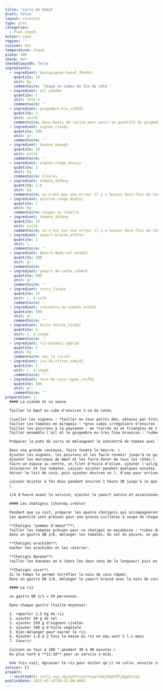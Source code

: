 ```yaml
---
title: 'Curry de boeuf '
draft: false
layout: recettes
type: plat
categories:
  - Plat chaud
auteur: Léon
region: ''
cuisson: Oui
temperature: Chaud
plate: 100
check: Non
checkAlwaysOk: false
ingredients:
  - ingredient: bourguignon-boeuf_70v04n
    quantite: 15
    unit: Kg
    commentaire: 'Coupé en cubes de 3cm de côté '
  - ingredient: ail_u2m28w
    quantite: 1
    unit: tête·s
    commentaire: ''
  - ingredient: gingembre-bio_nz839c
    quantite: 2
    unit: unité
    commentaire: deux bouts de racine pour avoir en quantité de gingembre, l'équivalent d'une tète d'ail.
  - ingredient: oignon_rtavky
    quantite: 500
    unit: gr.
    commentaire: ''
  - ingredient: banane_9vpwp5
    quantite: 25
    unit: unité
    commentaire: ''
  - ingredient: oignon-rouge_doxujz
    quantite: 3
    unit: Kg
    commentaire: Ciselés
  - ingredient: tomate_ibtbnq
    quantite: 1.5
    unit: Kg
    commentaire: ce n'est pas une erreur il y a besoin deux fois de tomates dans cette recette
  - ingredient: poivron-rouge_0zglpj
    quantite: 1
    unit: Kg
    commentaire: Coupés en lamelle
  - ingredient: tomate_ibtbnq
    quantite: 25
    unit: unité
    commentaire: ce n'est pas une erreur il y a besoin deux fois de tomates dans cette recette
  - ingredient: yaourt-brasse_a73fzw
    quantite: 2
    unit: l.
    commentaire: ''
  - ingredient: beurre-demi-sel_mxub21
    quantite: 300
    unit: gr.
    commentaire: ''
  - ingredient: yaourt-de-vache_xahmrh
    quantite: 500
    unit: gr.
    commentaire: ''
  - ingredient: curry_7jceco
    quantite: 25
    unit: c. à café
    commentaire: ''
  - ingredient: concentre-de-tomate_mck2wl
    quantite: 500
    unit: gr.
    commentaire: ''
  - ingredient: huile-dolive_h3c8al
    quantite: 5
    unit: c. à soupe
    commentaire: ''
  - ingredient: riz-basmati_opblzb
    quantite: 5
    unit: Kg
    commentaire: Sec (a cuire)
  - ingredient: jus-de-citron_e4mjd1
    quantite: 5
    unit: c. à soupe
    commentaire: ''
  - ingredient: noix-de-coco-rapee_rxvf6y
    quantite: 500
    unit: gr.
    commentaire: ''
preparation: |-
  #### La viande et sa sauce

  Tailler le bœuf en cube d'environ 3 cm de cotés

  Ciseller les oignons : *tailler en tous petits dés, obtenus par trois coupes successives (largeur, hauteur et longueur).*
  Tailler les tomates en mirepoix : *gros cubes irréguliers d’environ 1 cm de côté.*
  Tailler les poivrons à la paysanne : en *carrés ou en triangles de 1 cm de section.*
  Tailler ensemble l'ail et le gingembre en très fine brunoise : *cubes de 2 à 3 mm de côté normalement mais là encore plus petit.*

  Préparer la pate de curry en mélangeant le concentré de tomate avec la poudre de curry

  Dans une grande sauteuse, faire fondre le beurre. \
  Ajouter les oignons, les poivrons et les faire revenir jusqu'à ce qu'ils soient dorés.
  Ajouter les morceaux de bœuf et les faire dorer de tous les côtés.\
  Faire un espace au centre, un filet d'huile d'olive, ajouter l'ail/gingembre et la pate de curry et remuer pendant une minute (*pas plus sinon l'ail devient amer*).
  Incorporer et les tomates. Laisser mijoter pendant quelques minutes.
  Verser le lait de coco, puis ajouter environ un l. d'eau pour arriver à couvert. Bien mélanger.\

  Laisser mijoter à feu doux pendant environ 1 heure 30 jusqu'à ce que le bœuf soit tendre. Donc au plus tard à **10:30** pour un service à midi.\
  \

  1/4 d'heure avant le service, ajouter le yaourt nature et assaisonner avec du sel et du poivre selon votre goût. Laisser mijoter pendant encore 10 minutes.

  #### Les chatignis (chutney créole)

  Pendant que ça cuit, préparer les quatre chatignis qui accompagneront le plats.\
  Les quantité sont prévues pour une grosse cuillères à soupe de chaque chatigni par personnes.

  **Chatigni "pommes d'amour"**\
  Tailler les tomates prévues pour ce chatigni en macédoine : *cubes de 5 à 6 mm de côté*
  Dans un gastro GN 1/6, mélanger les tomates, du sel du poivre, un peu d'huile d'olive, de  l'ail/gingembre.

  **Chatigni arachide**\
  hacher les arachides et les réserver.

  **Chatigni Banane**\
  tailler les bananes en 4 (dans les deux sens de la longueur) puis en dés. Reserver avec un peu de jus de citron pour éviter l'oxidation

  **Chatigni coco**\
  Si le temps le permet torréfier la noix de coco râpée\
  Dans un gastro GN 1/6, mélanger le yaourt brassé avec la noix de coco râpée.

  #### Le riz

  un gastro GN 1/1 = 50 personnes.

  Dans chaque gastro (taille moyenne):

  1. repartir 2,5 kg de riz
  2. ajouter 50 g de sel
  3. ajouter 250 g d'oignons ciselés
  4. ajouter 100 g d'huile végétale
  5. bien melanger pour nacrer le riz.
  6. Ajouter 1,8 à 2 fois la masse du riz en eau soit 5 l.s maxi
  7. Couvrir

  Cuisson au four à 180 ° pendant 30 à 40 minutes.\
  Au plus tard à **11:10** pour un service à midi.

  Une fois cuit, égrainer le riz pour éviter qu'il ne colle. ensuite couvrir et maintenir au bain marie.
astuces: []
prepAlt:
  - recetteAlt: curry-veg_wbyuybfrzyxchoyptn9pj9qdn9fjbgpbtjep
publishDate: 2025-05-14T10:52:00.000Z
---
```

